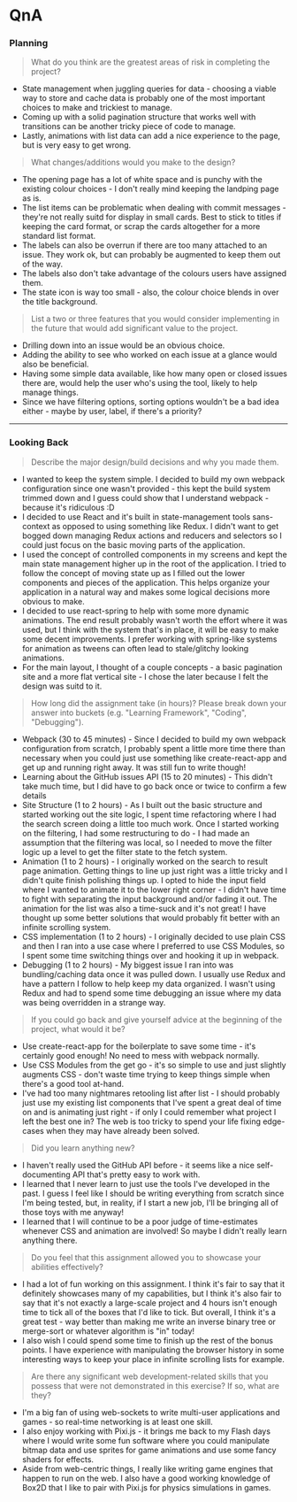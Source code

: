 # QnA

### Planning

> What do you think are the greatest areas of risk in completing the project?

- State management when juggling queries for data - choosing a viable way to
  store and cache data is probably one of the most important choices to make
  and trickiest to manage.
- Coming up with a solid pagination structure that works well with transitions
  can be another tricky piece of code to manage.
- Lastly, animations with list data can add a nice experience to the page, but
  is very easy to get wrong.

> What changes/additions would you make to the design?

- The opening page has a lot of white space and is punchy with the existing
  colour choices - I don't really mind keeping the landping page as is.
- The list items can be problematic when dealing with commit messages - they're
  not really suitd for display in small cards. Best to stick to titles if
  keeping the card format, or scrap the cards altogether for a more standard
  list format.
- The labels can also be overrun if there are too many attached to an issue.
  They work ok, but can probably be augmented to keep them out of the way.
- The labels also don't take advantage of the colours users have assigned them.
- The state icon is way too small - also, the colour choice blends in over the
  title background.

> List a two or three features that you would consider implementing in the future that would add significant value to the project.

- Drilling down into an issue would be an obvious choice.
- Adding the ability to see who worked on each issue at a glance would also be
  beneficial.
- Having some simple data available, like how many open or closed issues there
  are, would help the user who's using the tool, likely to help manage things.
- Since we have filtering options, sorting options wouldn't be a bad idea
  either - maybe by user, label, if there's a priority?

---

### Looking Back

> Describe the major design/build decisions and why you made them.

- I wanted to keep the system simple. I decided to build my own webpack
  configuration since one wasn't provided - this kept the build system trimmed
  down and I guess could show that I understand webpack - because it's
  ridiculous :D
- I decided to use React and it's built in state-management tools sans-context
  as opposed to using something like Redux. I didn't want to get bogged down
  managing Redux actions and reducers and selectors so I could just focus on
  the basic moving parts of the application.
- I used the concept of controlled components in my screens and kept the main
  state management higher up in the root of the application. I tried to follow
  the concept of moving state up as I filled out the lower components and
  pieces of the application. This helps organize your application in a natural
  way and makes some logical decisions more obvious to make.
- I decided to use react-spring to help with some more dynamic animations. The
  end result probably wasn't worth the effort where it was used, but I think
  with the system that's in place, it will be easy to make some decent
  improvements. I prefer working with spring-like systems for animation as
  tweens can often lead to stale/glitchy looking animations.
- For the main layout, I thought of a couple concepts - a basic pagination site
  and a more flat vertical site - I chose the later because I felt the design
  was suitd to it.

> How long did the assignment take (in hours)? Please break down your answer into buckets (e.g. "Learning Framework", "Coding", "Debugging").

- Webpack (30 to 45 minutes) - Since I decided to build my own webpack
  configuration from scratch, I probably spent a little more time there than
  necessary when you could just use something like create-react-app and get
  up and running right away. It was still fun to write though!
- Learning about the GitHub issues API (15 to 20 minutes) - This didn't take
  much time, but I did have to go back once or twice to confirm a few details
- Site Structure (1 to 2 hours) - As I built out the basic structure and
  started working out the site logic, I spent time refactoring where I had the
  search screen doing a little too much work. Once I started working on the
  filtering, I had some restructuring to do - I had made an assumption that
  the filtering was local, so I needed to move the filter logic up a level
  to get the filter state to the fetch system.
- Animation (1 to 2 hours) - I originally worked on the search to result page
  animation. Getting things to line up just right was a little tricky and I
  didn't quite finish polishing things up. I opted to hide the input field
  where I wanted to animate it to the lower right corner - I didn't have time
  to fight with separating the input background and/or fading it out. The
  animation for the list was also a time-suck and it's not great! I have
  thought up some better solutions that would probably fit better with an
  infinite scrolling system.
- CSS implementation (1 to 2 hours) - I originally decided to use plain CSS and
  then I ran into a use case where I preferred to use CSS Modules, so I spent 
  some time switching things over and hooking it up in webpack.
- Debugging (1 to 2 hours) - My biggest issue I ran into was bundling/caching
  data once it was pulled down. I usually use Redux and have a pattern I
  follow to help keep my data organized. I wasn't using Redux and had to spend
  some time debugging an issue where my data was being overridden in a strange
  way.

> If you could go back and give yourself advice at the beginning of the project, what would it be?

- Use create-react-app for the boilerplate to save some time - it's certainly
  good enough! No need to mess with webpack normally.
- Use CSS Modules from the get go - it's so simple to use and just slightly
  augments CSS - don't waste time trying to keep things simple when there's
  a good tool at-hand.
- I've had too many nightmares retooling list after list - I should probably
  just use my existing list components that I've spent a great deal of time
  on and is animating just right - if only I could remember what project I left
  the best one in? The web is too tricky to spend your life fixing edge-cases
  when they may have already been solved.

> Did you learn anything new?

- I haven't really used the GitHub API before - it seems like a nice
  self-documenting API that's pretty easy to work with.
- I learned that I never learn to just use the tools I've developed in the
  past. I guess I feel like I should be writing everything from scratch since
  I'm being tested, but, in reality, if I start a new job, I'll be bringing
  all of those toys with me anyway!
- I learned that I will continue to be a poor judge of time-estimates whenever
  CSS and animation are involved! So maybe I didn't really learn anything
  there.

> Do you feel that this assignment allowed you to showcase your abilities effectively?

- I had a lot of fun working on this assignment. I think it's fair to say that
  it definitely showcases many of my capabilities, but I think it's also fair
  to say that it's not exactly a large-scale project and 4 hours isn't enough
  time to tick all of the boxes that I'd like to tick. But overall, I think
  it's a great test - way better than making me write an inverse binary tree or
  merge-sort or whatever algorithm is "in" today!
- I also wish I could spend some time to finish up the rest of the bonus
  points. I have experience with manipulating the browser history in some
  interesting ways to keep your place in infinite scrolling lists for example.

> Are there any significant web development-related skills that you possess that were not demonstrated in this exercise? If so, what are they?

- I'm a big fan of using web-sockets to write multi-user applications and
  games - so real-time networking is at least one skill.
- I also enjoy working with Pixi.js - it brings me back to my Flash days where
  I would write some fun software where you could manipulate bitmap data and
  use sprites for game animations and use some fancy shaders for effects.
- Aside from web-centric things, I really like writing game engines that
  happen to run on the web. I also have a good working knowledge of Box2D that
  I like to pair with Pixi.js for physics simulations in games.
